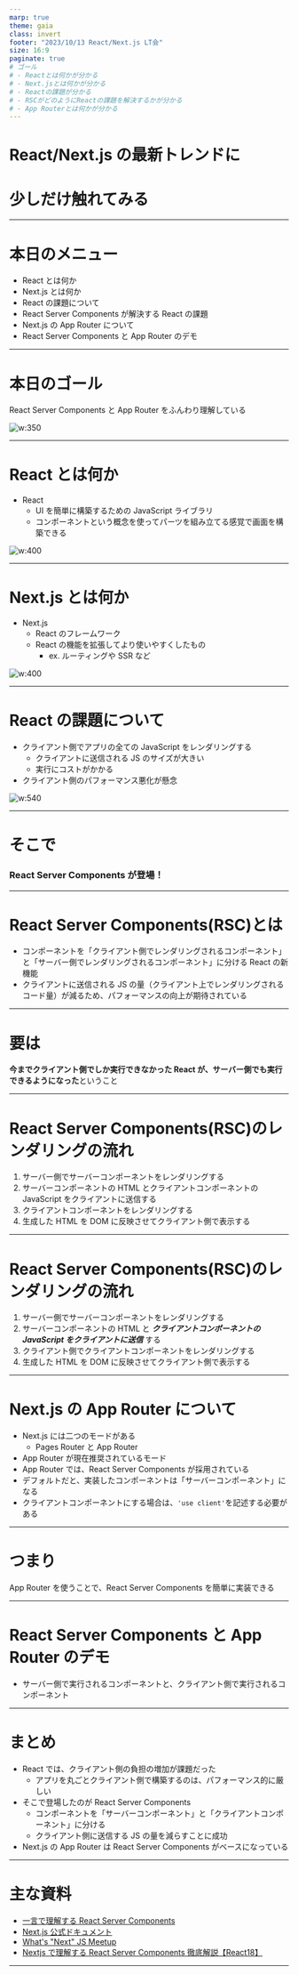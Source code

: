 ```yaml
---
marp: true
theme: gaia
class: invert
footer: "2023/10/13 React/Next.js LT会"
size: 16:9
paginate: true
# ゴール
# - Reactとは何かが分かる
# - Next.jsとは何かが分かる
# - Reactの課題が分かる
# - RSCがどのようにReactの課題を解決するかが分かる
# - App Routerとは何かが分かる
---
```


<!--
_class:
  - lead
  - invert
_footer: ""
_paginate: false
-->

# React/Next.js の最新トレンドに

# 少しだけ触れてみる

---

# 本日のメニュー

- React とは何か
- Next.js とは何か
- React の課題について
- React Server Components が解決する React の課題
- Next.js の App Router について
- React Server Components と App Router のデモ

---

# 本日のゴール

React Server Components と App Router をふんわり理解している

![w:350](obake.png)

---

# React とは何か

- React
  - UI を簡単に構築するための JavaScript ライブラリ
  - コンポーネントという概念を使ってパーツを組み立てる感覚で画面を構築できる

![w:400](react.png)

---

# Next.js とは何か

- Next.js
  - React のフレームワーク
  - React の機能を拡張してより使いやすくしたもの
    - ex. ルーティングや SSR など

![w:400](next.png)

---

<!--
_footer: ""
_paginate: false
-->

# React の課題について

- クライアント側でアプリの全ての JavaScript をレンダリングする
  - クライアントに送信される JS のサイズが大きい
  - 実行にコストがかかる
- クライアント側のパフォーマンス悪化が懸念

![w:540](app.png)

---

# そこで

### React Server Components が登場！

---

# React Server Components(RSC)とは

- コンポーネントを「クライアント側でレンダリングされるコンポーネント」と「サーバー側でレンダリングされるコンポーネント」に分ける React の新機能
- クライアントに送信される JS の量（クライアント上でレンダリングされるコード量）が減るため、パフォーマンスの向上が期待されている

---

# 要は

**今までクライアント側でしか実行できなかった React が、サーバー側でも実行できるようになった**ということ

---

# React Server Components(RSC)のレンダリングの流れ

1. サーバー側でサーバーコンポーネントをレンダリングする
2. サーバーコンポーネントの HTML とクライアントコンポーネントの JavaScript をクライアントに送信する
3. クライアントコンポーネントをレンダリングする
4. 生成した HTML を DOM に反映させてクライアント側で表示する

---

# React Server Components(RSC)のレンダリングの流れ

1. サーバー側でサーバーコンポーネントをレンダリングする
2. サーバーコンポーネントの HTML と **_クライアントコンポーネントの JavaScript をクライアントに送信_** する
3. クライアント側でクライアントコンポーネントをレンダリングする
4. 生成した HTML を DOM に反映させてクライアント側で表示する

---

# Next.js の App Router について

- Next.js には二つのモードがある
  - Pages Router と App Router
- App Router が現在推奨されているモード
- App Router では、React Server Components が採用されている
- デフォルトだと、実装したコンポーネントは「サーバーコンポーネント」になる
- クライアントコンポーネントにする場合は、`'use client'`を記述する必要がある

---

# つまり

App Router を使うことで、React Server Components を簡単に実装できる

---

# React Server Components と App Router のデモ

- サーバー側で実行されるコンポーネントと、クライアント側で実行されるコンポーネント

---

# まとめ

- React では、クライアント側の負担の増加が課題だった
  - アプリを丸ごとクライアント側で構築するのは、パフォーマンス的に厳しい
- そこで登場したのが React Server Components
  - コンポーネントを「サーバーコンポーネント」と「クライアントコンポーネント」に分ける
  - クライアント側に送信する JS の量を減らすことに成功
- Next.js の App Router は React Server Components がベースになっている

---

<!-- # 補足

- 今回は説明が複雑になるので省略したが、RSC・App Router に Suspense や SSR のような概念も絡んでくる
- React Server Components を導入したら、無条件に bundle サイズが小さくなるわけではない。場合によっては大きくなる場合もある
  - 参考: [【衝撃】React Server Components が転送量に与えた驚きの影響とは...](https://qiita.com/uhyo/items/06b0cd7292256f66d7b7)
- 気になる人は調べてみてください

--- -->

# 主な資料

- [一言で理解する React Server Components](https://zenn.dev/uhyo/articles/react-server-components-multi-stage)
- [Next.js 公式ドキュメント](https://nextjs.org/docs)
- [What's "Next" JS Meetup](https://www.youtube.com/watch?v=WHMm6w41_WI&ab_channel=TimeeEngineering)
- [Nextjs で理解する React Server Components 徹底解説【React18】](https://youtu.be/A78v05JSyqg?si=EJiKhE35K11TbcGe)

---

<!--
backgroundColor: black
paginate: false
footer: ""
-->
